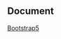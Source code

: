 <br />

## Document

[Bootstrap5](https://getbootstrap.com/docs/5.0/getting-started/introduction/)

<br />
<br />
<br />
